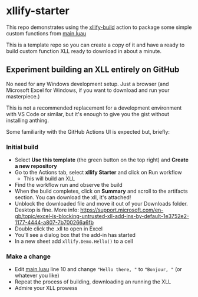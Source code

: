 # xllify-starter

This repo demonstrates using the [xllify-build](https://github.com/marketplace/actions/xllify-build) action to package some simple custom functions from [main.luau](main.luau)

This is a template repo so you can create a copy of it and have a ready to build custom function XLL ready to download in about a minute.

## Experiment building an XLL entirely on GitHub

No need for any Windows development setup. Just a browser (and Microsoft Excel for Windows, if you want to download and run your masterpiece.)

This is not a recommended replacement for a development environment with VS Code or similar, but it's enough to give you the gist without installing anthing.

Some familiarity with the GitHub Actions UI is expected but, briefly:

### Initial build

- Select **Use this template** (the green button on the top right) and **Create a new repository**
- Go to the Actions tab, select **xllify Starter** and click on Run workflow
  - This will build an XLL
- Find the workflow run and observe the build
- When the build completes, click on **Summary** and scroll to the artifacts section. You can download the xll, it's attached!
- Unblock the downloaded file and move it out of your Downloads folder. Desktop is fine. More info: https://support.microsoft.com/en-gb/topic/excel-is-blocking-untrusted-xll-add-ins-by-default-1e3752e2-1177-4444-a807-7b700266a6fb
- Double click the .xll to open in Excel
- You'll see a dialog box that the add-in has started
- In a new sheet add `xllify.Demo.Hello()` to a cell

### Make a change

- Edit [main.luau](./main.luau) line 10 and change `"Hello there, "` to `"Bonjour, "` (or whatever you like)
- Repeat the process of building, downloading an running the XLL
- Admire your XLL prowess
